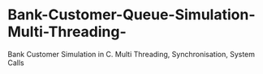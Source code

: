 # Bank-Customer-Queue-Simulation-Multi-Threading-
Bank Customer Simulation in C. Multi Threading, Synchronisation, System Calls
